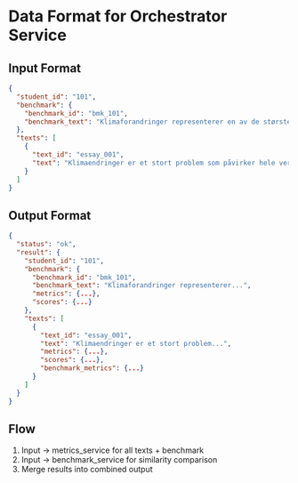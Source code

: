 # Data Format for Orchestrator Service

## Input Format
```json
{
  "student_id": "101",
  "benchmark": {
    "benchmark_id": "bmk_101", 
    "benchmark_text": "Klimaforandringer representerer en av de største utfordringene i vår tid..."
  },
  "texts": [
    {
      "text_id": "essay_001",
      "text": "Klimaendringer er et stort problem som påvirker hele verden..."
    }
  ]
}
```

## Output Format
```json
{
  "status": "ok",
  "result": {
    "student_id": "101",
    "benchmark": {
      "benchmark_id": "bmk_101",
      "benchmark_text": "Klimaforandringer representerer...",
      "metrics": {...},
      "scores": {...}
    },
    "texts": [
      {
        "text_id": "essay_001", 
        "text": "Klimaendringer er et stort problem...",
        "metrics": {...},
        "scores": {...},
        "benchmark_metrics": {...}
      }
    ]
  }
}
```

## Flow
1. Input → metrics_service for all texts + benchmark
2. Input → benchmark_service for similarity comparison  
3. Merge results into combined output